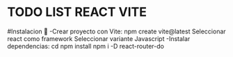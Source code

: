# TODO LIST REACT VITE
#Instalacion 📝
-Crear proyecto con Vite:
 npm create vite@latest <nameProject>
 Seleccionar react como framework
 Seleccionar variante Javascript
 -Instalar dependencias:
 cd <nameProject> 
 npm install
 npm i -D react-router-do
 
 


